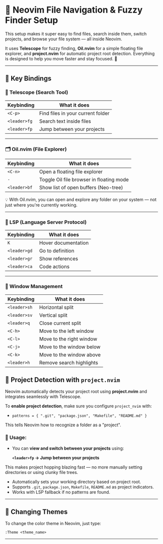 # 🧭 Neovim File Navigation & Fuzzy Finder Setup

This setup makes it super easy to find files, search inside them, switch projects, and browse your file system — all inside Neovim.

It uses **Telescope** for fuzzy finding, **Oil.nvim** for a simple floating file explorer, and **project.nvim** for automatic project root detection. Everything is designed to help you move faster and stay focused. 🚀

---

## 🔑 Key Bindings

### 📡 Telescope (Search Tool)

| Keybinding   | What it does                      |
| ------------ | --------------------------------- |
| `<C-p>`      | Find files in your current folder |
| `<leader>fg` | Search text inside files          |
| `<leader>fp` | Jump between your projects        |

---

### 🗂️ Oil.nvim (File Explorer)

| Keybinding   | What it does                             |
| ------------ | ---------------------------------------- |
| `<C-n>`      | Open a floating file explorer            |
| `-`          | Toggle Oil file browser in floating mode |
| `<leader>bf` | Show list of open buffers (Neo-tree)     |

💡 With Oil.nvim, you can open and explore any folder on your system — not just where you're currently working.

---

### 🧠 LSP (Language Server Protocol)

| Keybinding   | What it does        |
| ------------ | ------------------- |
| `K`          | Hover documentation |
| `<leader>gd` | Go to definition    |
| `<leader>gr` | Show references     |
| `<leader>ca` | Code actions        |

---

### 🧱 Window Management

| Keybinding   | What it does             |
| ------------ | ------------------------ |
| `<leader>sh` | Horizontal split         |
| `<leader>sv` | Vertical split           |
| `<leader>q`  | Close current split      |
| `<C-h>`      | Move to the left window  |
| `<C-l>`      | Move to the right window |
| `<C-j>`      | Move to the window below |
| `<C-k>`      | Move to the window above |
| `<leader>h`  | Remove search highlights |


## 🧩 Project Detection with `project.nvim`

Neovim automatically detects your project root using **project.nvim** and integrates seamlessly with Telescope.

To **enable project detection**, make sure you configure `project_nvim` with:

* `patterns = { ".git", "package.json", "Makefile", "README.md" }`

This tells Neovim how to recognize a folder as a "project".

### 💼 Usage:

* You can **view and switch between your projects** using:

  **`<leader>fp` → Jump between your projects**

This makes project hopping blazing fast — no more manually setting directories or using clunky file trees.

* Automatically sets your working directory based on project root.
* Supports `.git`, `package.json`, `Makefile`, `README.md` as project indicators.
* Works with LSP fallback if no patterns are found.

---

## 🎨 Changing Themes

To change the color theme in Neovim, just type:

```vim
:Theme <theme_name>
```

---
